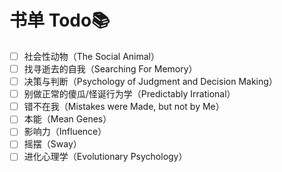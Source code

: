 # 书单 Todo📚
- [ ] 社会性动物（The Social Animal）
- [ ] 找寻逝去的自我（Searching For Memory）
- [ ] 决策与判断（Psychology of Judgment and Decision Making）
- [ ] 别做正常的傻瓜/怪诞行为学（Predictably Irrational）
- [ ] 错不在我（Mistakes were Made, but not by Me）
- [ ] 本能（Mean Genes）
- [ ] 影响力（Influence）
- [ ] 摇摆（Sway）
- [ ] 进化心理学（Evolutionary Psychology）
